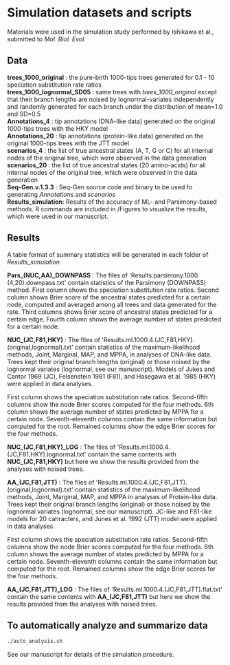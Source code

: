 # Simulation datasets and scripts
  
Materials were used in the simulation study performed by Ishikawa et al., submitted to *Mol. Biol. Evol.*
  
## Data
  
__trees_1000_original__ : the pure-birth 1000-tips trees generated for 0.1 - 10 speciation substitution rate ratios  
__trees_1000_lognormal_SD05__ : same trees with *trees_1000_original* except that their branch lengths are noised by lognormal-variates independently and randomly generated for each branch under the distribution of mean=1.0 and SD=0.5  
__Annotations_4__ : tip annotations (DNA-like data) generated on the original 1000-tips trees with the HKY model  
__Annotations_20__ : tip annotations (protein-like data) generated on the original 1000-tips trees with the JTT model  
__scenarios_4__ : the list of true ancestral states (A, T, G or C) for all internal nodes of the original tree, which were observed in the data generation  
__scenarios_20__ : the list of true ancestral states (20 amino-acids) for all internal nodes of the original tree, which were observed in the data generation  
__Seq-Gen.v.1.3.3__ : Seq-Gen source code and binary to be used fo generating *Annotations* and *scenarios*  
__Results_simulation__: Results of the accuracy of ML- and Parsimony-based methods. R commands are included in /Figures to visualize the results, which were used in our manuscript. 
  
## Results
  
A table format of summary statistics will be generated in each folder of *Results_simulation*
  
__Pars\_(NUC,AA)\_DOWNPASS__ : The files of 'Results.parsimony.1000.(4,20).downpass.txt' contain statistics of the Parsimony (DOWNPASS) method. First column shows the speciation substitution rate ratios. Second column shows Brier score of the ancestral states predicted for a certain node, computed and averaged among all trees and data generated for the rate. Third columns shows Brier score of ancestral states predicted for a certain edge. Fourth column shows the average number of states predicted for a certain node.
  
  
__NUC\_(JC,F81,HKY)__ : The files of 'Results.ml.1000.4.(JC,F81,HKY).(original,lognormal).txt' contain statistics of the maximum-likelihood methods, Joint, Marginal, MAP, and MPPA, in analyses of DNA-like data. Trees kept their original branch lengths (original) or those noised by the lognormal variates (lognormal, see our manuscript). Models of Jukes and Cantor 1969 (JC), Felsenstein 1981 (F81), and Hasegawa et al. 1985 (HKY) were applied in data analyses.
  
First column shows the speciation substitution rate ratios. Second-fifth columns show the node Brier scores computed for the four methods. 6th column shows the average number of states predicted by MPPA for a certain node. Seventh-eleventh columns contain the same information but computed for the root. Remained columns show the edge Brier scores for the four methods.
  
  
__NUC\_(JC,F81,HKY)\_LOG__ : The files of 'Results.ml.1000.4.(JC,F81,HKY).lognormal.txt' contain the same contents with __NUC\_(JC,F81,HKY)__ but here we show the results provided from the analyses with noised trees.
  
  
__AA\_(JC,F81,JTT)__ : The files of 'Results.ml.1000.4.(JC,F81,JTT).(original,lognormal).txt' contain statistics of the maximum-likelihood methods, Joint, Marginal, MAP, and MPPA in analyses of Protein-like data. Trees kept their original branch lengths (original) or those noised by the lognormal variates (lognormal, see our manuscript). JC-like and F81-like models for 20 cahracters, and Junes et al. 1992 (JTT) model were applied in data analyses.
  
First column shows the speciation substitution rate ratios. Second-fifth columns show the node Brier scores computed for the four methods. 6th column shows the average number of states predicted by MPPA for a certain node. Seventh-eleventh columns contain the same information but computed for the root. Remained columns show the edge Brier scores for the four methods.
  
  
__AA\_(JC,F81,JTT)\_LOG__ : The files of 'Results.ml.1000.4.(JC,F81,JTT).flat.txt' contain the same contents with __AA\_(JC,F81,JTT)__ but here we show the results provided from the analyses with noised trees.
  
  
## To automatically analyze and summarize data
  
```bash
./auto_analysis.sh
```
  
See our manuscript for details of the simulation procedure.
